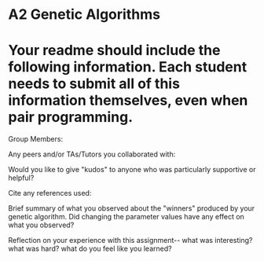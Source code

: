 # A2 Genetic Algorithms

# Your readme should include the following information. Each student needs to submit all of this information themselves, even when pair programming. 

Group Members:

Any peers and/or TAs/Tutors you collaborated with:

Would you like to give "kudos" to anyone who was particularly supportive or helpful?

Cite any references used:

Brief summary of what you observed about the "winners" produced by your genetic algorithm. Did changing the parameter values have any effect on what you observed?

Reflection on your experience with this assignment-- what was interesting? what was hard? what do you feel like you learned?